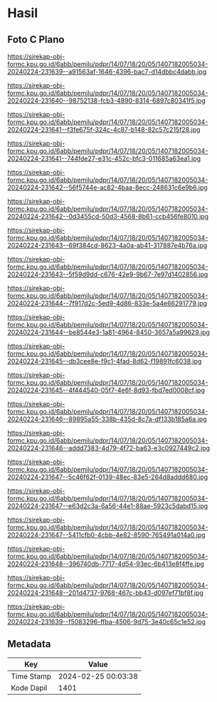 # Hasil

## Foto C Plano

https://sirekap-obj-formc.kpu.go.id/6abb/pemilu/pdpr/14/07/18/20/05/1407182005034-20240224-231639--a91563af-1646-4396-bac7-d14dbbc4dabb.jpg

https://sirekap-obj-formc.kpu.go.id/6abb/pemilu/pdpr/14/07/18/20/05/1407182005034-20240224-231640--98752138-fcb3-4890-8314-6897c80341f5.jpg

https://sirekap-obj-formc.kpu.go.id/6abb/pemilu/pdpr/14/07/18/20/05/1407182005034-20240224-231641--f3fe675f-324c-4c87-b148-82c57c215f28.jpg

https://sirekap-obj-formc.kpu.go.id/6abb/pemilu/pdpr/14/07/18/20/05/1407182005034-20240224-231641--744fde27-e31c-452c-bfc3-011685a63ea1.jpg

https://sirekap-obj-formc.kpu.go.id/6abb/pemilu/pdpr/14/07/18/20/05/1407182005034-20240224-231642--56f5744e-ac82-4baa-8ecc-248631c6e9b6.jpg

https://sirekap-obj-formc.kpu.go.id/6abb/pemilu/pdpr/14/07/18/20/05/1407182005034-20240224-231642--0d3455cd-50d3-4568-8b61-ccb456fe8010.jpg

https://sirekap-obj-formc.kpu.go.id/6abb/pemilu/pdpr/14/07/18/20/05/1407182005034-20240224-231643--69f384cd-8623-4a0a-ab41-317887e4b76a.jpg

https://sirekap-obj-formc.kpu.go.id/6abb/pemilu/pdpr/14/07/18/20/05/1407182005034-20240224-231643--5f59d9dd-c676-42e9-9b67-7e97d1402856.jpg

https://sirekap-obj-formc.kpu.go.id/6abb/pemilu/pdpr/14/07/18/20/05/1407182005034-20240224-231644--7f917d2c-5ed9-4d86-833e-5a4e66291779.jpg

https://sirekap-obj-formc.kpu.go.id/6abb/pemilu/pdpr/14/07/18/20/05/1407182005034-20240224-231644--be8544e3-1a81-4964-8450-3657a5a99629.jpg

https://sirekap-obj-formc.kpu.go.id/6abb/pemilu/pdpr/14/07/18/20/05/1407182005034-20240224-231645--db3cee8e-f9c1-4fad-8d62-f19891fc6038.jpg

https://sirekap-obj-formc.kpu.go.id/6abb/pemilu/pdpr/14/07/18/20/05/1407182005034-20240224-231645--4f444540-05f7-4e6f-8d93-fbd7ed0008cf.jpg

https://sirekap-obj-formc.kpu.go.id/6abb/pemilu/pdpr/14/07/18/20/05/1407182005034-20240224-231646--89895a55-338b-435d-8c7a-df133b185a6a.jpg

https://sirekap-obj-formc.kpu.go.id/6abb/pemilu/pdpr/14/07/18/20/05/1407182005034-20240224-231646--addd7383-4d79-4f72-ba63-e3c0927449c2.jpg

https://sirekap-obj-formc.kpu.go.id/6abb/pemilu/pdpr/14/07/18/20/05/1407182005034-20240224-231647--5c46f62f-0139-48ec-83e5-264d8addd680.jpg

https://sirekap-obj-formc.kpu.go.id/6abb/pemilu/pdpr/14/07/18/20/05/1407182005034-20240224-231647--e63d2c3a-6a56-44e1-88ae-5923c5dabd15.jpg

https://sirekap-obj-formc.kpu.go.id/6abb/pemilu/pdpr/14/07/18/20/05/1407182005034-20240224-231647--5411cfb0-4cbb-4e82-8590-765491a014a0.jpg

https://sirekap-obj-formc.kpu.go.id/6abb/pemilu/pdpr/14/07/18/20/05/1407182005034-20240224-231648--396740db-7717-4d54-93ec-6b413e8f4ffe.jpg

https://sirekap-obj-formc.kpu.go.id/6abb/pemilu/pdpr/14/07/18/20/05/1407182005034-20240224-231648--201d4737-9768-467c-bb43-d097ef71bf8f.jpg

https://sirekap-obj-formc.kpu.go.id/6abb/pemilu/pdpr/14/07/18/20/05/1407182005034-20240224-231639--f5083296-ffba-4506-9d75-3e40c65c1e52.jpg


## Metadata

| Key        | Value               |
| ---------- | ------------------- |
| Time Stamp | 2024-02-25 00:03:38 |
| Kode Dapil | 1401                |



